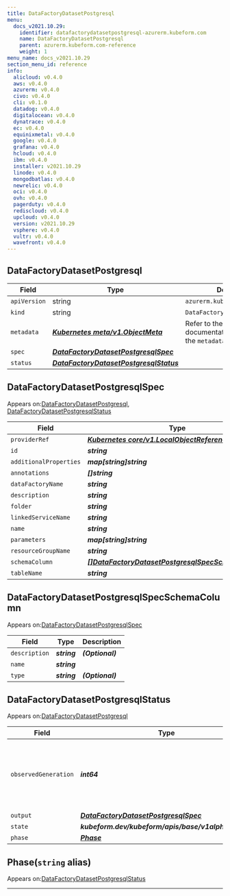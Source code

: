 ```yaml
---
title: DataFactoryDatasetPostgresql
menu:
  docs_v2021.10.29:
    identifier: datafactorydatasetpostgresql-azurerm.kubeform.com
    name: DataFactoryDatasetPostgresql
    parent: azurerm.kubeform.com-reference
    weight: 1
menu_name: docs_v2021.10.29
section_menu_id: reference
info:
  alicloud: v0.4.0
  aws: v0.4.0
  azurerm: v0.4.0
  civo: v0.4.0
  cli: v0.1.0
  datadog: v0.4.0
  digitalocean: v0.4.0
  dynatrace: v0.4.0
  ec: v0.4.0
  equinixmetal: v0.4.0
  google: v0.4.0
  grafana: v0.4.0
  hcloud: v0.4.0
  ibm: v0.4.0
  installer: v2021.10.29
  linode: v0.4.0
  mongodbatlas: v0.4.0
  newrelic: v0.4.0
  oci: v0.4.0
  ovh: v0.4.0
  pagerduty: v0.4.0
  rediscloud: v0.4.0
  upcloud: v0.4.0
  version: v2021.10.29
  vsphere: v0.4.0
  vultr: v0.4.0
  wavefront: v0.4.0
---
```


## DataFactoryDatasetPostgresql
| Field | Type | Description |
| ------ | ----- | ----------- |
| `apiVersion` | string | `azurerm.kubeform.com/v1alpha1` |
|    `kind` | string | `DataFactoryDatasetPostgresql` |
| `metadata` | ***[Kubernetes meta/v1.ObjectMeta](https://v1-18.docs.kubernetes.io/docs/reference/generated/kubernetes-api/v1.18/#objectmeta-v1-meta)***|Refer to the Kubernetes API documentation for the fields of the `metadata` field.|
| `spec` | ***[DataFactoryDatasetPostgresqlSpec](#datafactorydatasetpostgresqlspec)***||
| `status` | ***[DataFactoryDatasetPostgresqlStatus](#datafactorydatasetpostgresqlstatus)***||
## DataFactoryDatasetPostgresqlSpec

Appears on:[DataFactoryDatasetPostgresql](#datafactorydatasetpostgresql), [DataFactoryDatasetPostgresqlStatus](#datafactorydatasetpostgresqlstatus)

| Field | Type | Description |
| ------ | ----- | ----------- |
| `providerRef` | ***[Kubernetes core/v1.LocalObjectReference](https://v1-18.docs.kubernetes.io/docs/reference/generated/kubernetes-api/v1.18/#localobjectreference-v1-core)***||
| `id` | ***string***||
| `additionalProperties` | ***map[string]string***| ***(Optional)*** |
| `annotations` | ***[]string***| ***(Optional)*** |
| `dataFactoryName` | ***string***||
| `description` | ***string***| ***(Optional)*** |
| `folder` | ***string***| ***(Optional)*** |
| `linkedServiceName` | ***string***||
| `name` | ***string***||
| `parameters` | ***map[string]string***| ***(Optional)*** |
| `resourceGroupName` | ***string***||
| `schemaColumn` | ***[[]DataFactoryDatasetPostgresqlSpecSchemaColumn](#datafactorydatasetpostgresqlspecschemacolumn)***| ***(Optional)*** |
| `tableName` | ***string***| ***(Optional)*** |
## DataFactoryDatasetPostgresqlSpecSchemaColumn

Appears on:[DataFactoryDatasetPostgresqlSpec](#datafactorydatasetpostgresqlspec)

| Field | Type | Description |
| ------ | ----- | ----------- |
| `description` | ***string***| ***(Optional)*** |
| `name` | ***string***||
| `type` | ***string***| ***(Optional)*** |
## DataFactoryDatasetPostgresqlStatus

Appears on:[DataFactoryDatasetPostgresql](#datafactorydatasetpostgresql)

| Field | Type | Description |
| ------ | ----- | ----------- |
| `observedGeneration` | ***int64***| ***(Optional)*** Resource generation, which is updated on mutation by the API Server.|
| `output` | ***[DataFactoryDatasetPostgresqlSpec](#datafactorydatasetpostgresqlspec)***| ***(Optional)*** |
| `state` | ***kubeform.dev/kubeform/apis/base/v1alpha1.State***| ***(Optional)*** |
| `phase` | ***[Phase](#phase)***| ***(Optional)*** |
## Phase(`string` alias)

Appears on:[DataFactoryDatasetPostgresqlStatus](#datafactorydatasetpostgresqlstatus)

---
